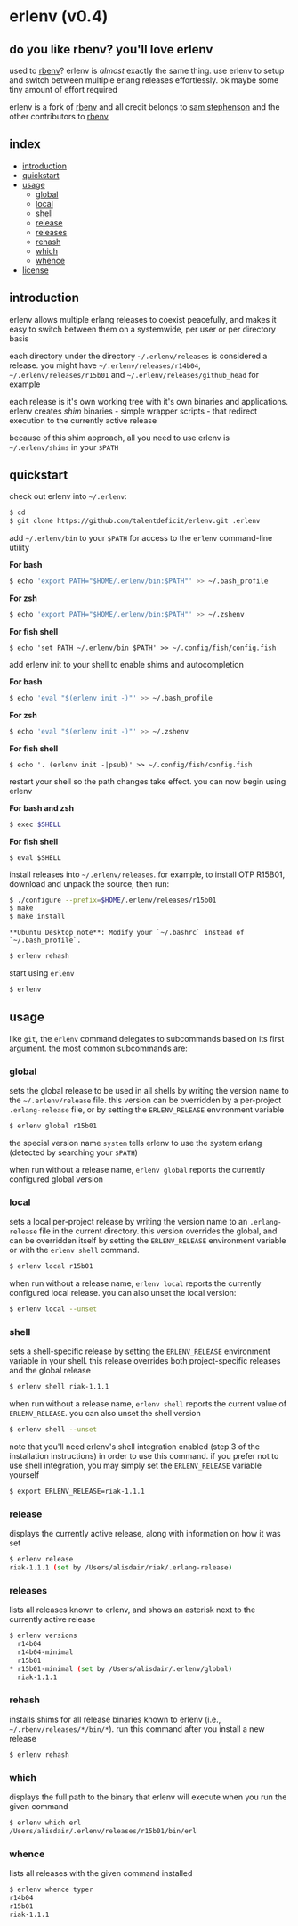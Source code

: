 # erlenv (v0.4) #

## do you like rbenv? you'll love erlenv ##

used to [rbenv][rbenv]? erlenv is
*almost* exactly the same thing. use erlenv to setup and switch between
multiple erlang releases effortlessly. ok maybe some tiny amount of
effort required

erlenv is a fork of [rbenv][rbenv] and all credit belongs to
[sam stephenson][sstephenson] and the other contributors to [rbenv][rbenv]


## index ##

* [introduction](#introduction)
* [quickstart](#quickstart)
* [usage](#usage)
  - [global](#global)
  - [local](#local)
  - [shell](#shell)
  - [release](#release)
  - [releases](#releases)
  - [rehash](#rehash)
  - [which](#which)
  - [whence](#whence)
* [license](#license)


## introduction ##

erlenv allows multiple erlang releases to coexist peacefully, and makes it easy
to switch between them on a systemwide, per user or per directory basis

each directory under the directory `~/.erlenv/releases` is considered a release.
you might have `~/.erlenv/releases/r14b04`, `~/.erlenv/releases/r15b01` and
`~/.erlenv/releases/github_head` for example

each release is it's own working tree with it's own binaries and applications.
erlenv creates _shim_ binaries - simple wrapper scripts - that redirect execution
to the currently active release

because of this shim approach, all you need to use erlenv is `~/.erlenv/shims`
in your `$PATH`


## quickstart ##


check out erlenv into `~/.erlenv`:

```bash
$ cd
$ git clone https://github.com/talentdeficit/erlenv.git .erlenv
```

add `~/.erlenv/bin` to your `$PATH` for access to the `erlenv` command-line
utility

**For bash**

```bash
$ echo 'export PATH="$HOME/.erlenv/bin:$PATH"' >> ~/.bash_profile
```

**For zsh**

```zsh
$ echo 'export PATH="$HOME/.erlenv/bin:$PATH"' >> ~/.zshenv
```

**For fish shell**

```fish
$ echo 'set PATH ~/.erlenv/bin $PATH' >> ~/.config/fish/config.fish
```

add erlenv init to your shell to enable shims and autocompletion

**For bash**

```bash
$ echo 'eval "$(erlenv init -)"' >> ~/.bash_profile
```

**For zsh**

```zsh
$ echo 'eval "$(erlenv init -)"' >> ~/.zshenv
```

**For fish shell**

```fish
$ echo '. (erlenv init -|psub)' >> ~/.config/fish/config.fish
```

restart your shell so the path changes take effect. you can now begin using
erlenv

**For bash and zsh**

```bash
$ exec $SHELL
```

**For fish shell**

```fish
$ eval $SHELL
```

install releases into `~/.erlenv/releases`. for example, to install OTP R15B01,
download and unpack the source, then run:

```bash
$ ./configure --prefix=$HOME/.erlenv/releases/r15b01
$ make
$ make install
```

    **Ubuntu Desktop note**: Modify your `~/.bashrc` instead of `~/.bash_profile`.

```bash
$ erlenv rehash
```

start using `erlenv`

```bash
$ erlenv
```


## usage ##

like `git`, the `erlenv` command delegates to subcommands based on its first
argument. the most common subcommands are:

### global ###

sets the global release to be used in all shells by writing the version name to
the `~/.erlenv/release` file. this version can be overridden by a per-project
`.erlang-release` file, or by setting the `ERLENV_RELEASE` environment variable

```bash
$ erlenv global r15b01
```

the special version name `system` tells erlenv to use the system erlang (detected
by searching your `$PATH`)

when run without a release name, `erlenv global` reports the currently configured
global version

### local ###

sets a local per-project release by writing the version name to an `.erlang-release`
file in the current directory. this version overrides the global, and can be
overridden itself by setting the `ERLENV_RELEASE` environment variable or with the
`erlenv shell` command.

```bash
$ erlenv local r15b01
```

when run without a release name, `erlenv local` reports the currently
configured local release. you can also unset the local version:

```bash
$ erlenv local --unset
```

### shell ###

sets a shell-specific release by setting the `ERLENV_RELEASE` environment variable
in your shell. this release overrides both project-specific releases and the global
release

```bash
$ erlenv shell riak-1.1.1
```

when run without a release name, `erlenv shell` reports the current value of
`ERLENV_RELEASE`. you can also unset the shell version

```bash
$ erlenv shell --unset
```

note that you'll need erlenv's shell integration enabled (step 3 of the installation
instructions) in order to use this command. if you prefer not to use shell integration,
you may simply set the `ERLENV_RELEASE` variable yourself

```bash
$ export ERLENV_RELEASE=riak-1.1.1
```

### release ###

displays the currently active release, along with information on how it was set

```bash
$ erlenv release
riak-1.1.1 (set by /Users/alisdair/riak/.erlang-release)
```

### releases ###

lists all releases known to erlenv, and shows an asterisk next to the currently active
release

```bash
$ erlenv versions
  r14b04
  r14b04-minimal
  r15b01
* r15b01-minimal (set by /Users/alisdair/.erlenv/global)
  riak-1.1.1
```

### rehash ###

installs shims for all release binaries known to erlenv (i.e., `~/.rbenv/releases/*/bin/*`).
run this command after you install a new release

```bash
$ erlenv rehash
```

### which ###

displays the full path to the binary that erlenv will execute when you run the given
command

```bash
$ erlenv which erl
/Users/alisdair/.erlenv/releases/r15b01/bin/erl
```

### whence ###

lists all releases with the given command installed

```bash
$ erlenv whence typer
r14b04
r15b01
riak-1.1.1
```


[sstephenson]: https://github.com/sstephenson
[rbenv]: https://github.com/sstephenson/rbenv
[MIT]: http://www.opensource.org/licenses/mit-license.html
